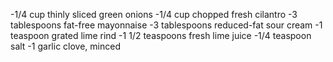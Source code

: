 -1/4 cup thinly sliced green onions
-1/4 cup chopped fresh cilantro
-3 tablespoons fat-free mayonnaise
-3 tablespoons reduced-fat sour cream
-1 teaspoon grated lime rind
-1 1/2 teaspoons fresh lime juice
-1/4 teaspoon salt
-1 garlic clove, minced
